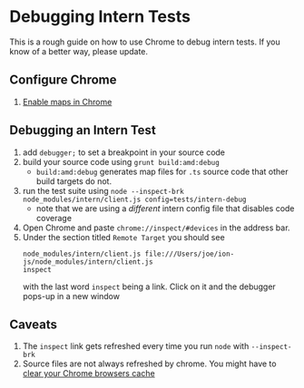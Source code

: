 
# Debugging Intern Tests 

This is a rough guide on how to use Chrome to debug intern tests. If you know of a better way, please update. 

## Configure Chrome 

1. [Enable maps in Chrome](https://developers.google.com/web/tools/chrome-devtools/javascript/source-maps#enable_source_maps_in_settings)

## Debugging an Intern Test 

1. add `debugger;` to set a breakpoint in your source code 
1. build your source code using `grunt build:amd:debug`
    * `build:amd:debug` generates map files for `.ts` source code that other build targets do not. 
1. run the test suite using `node --inspect-brk  node_modules/intern/client.js config=tests/intern-debug`
    * note that we are using a *different* intern config file that disables code coverage
1. Open Chrome and paste `chrome://inspect/#devices` in the address bar. 
1. Under the section titled `Remote Target`  you should see 
   ```
   node_modules/intern/client.js file:///Users/joe/ion-js/node_modules/intern/client.js
   inspect
   ```
   with the last word `inspect` being a link. Click on it and the debugger pops-up in a new window


## Caveats 

1. The `inspect` link gets refreshed every time you run `node` with `--inspect-brk` 
1. Source files are not always refreshed by chrome. You might have to [clear your Chrome browsers cache](https://support.google.com/accounts/answer/32050?hl=en)

